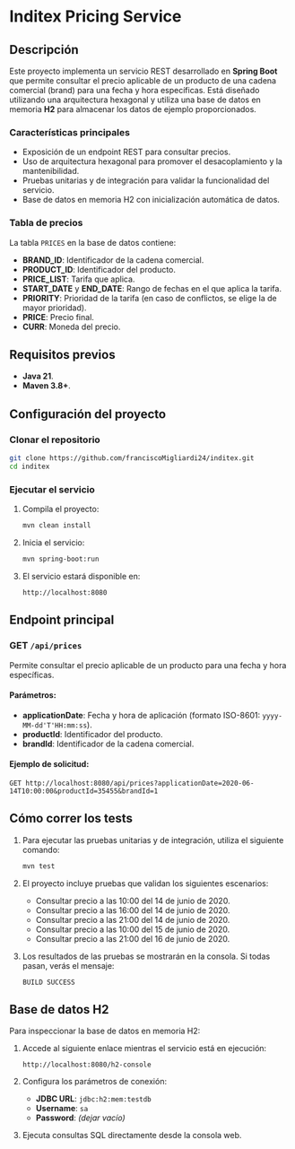 # Inditex Pricing Service

## Descripción

Este proyecto implementa un servicio REST desarrollado en **Spring Boot** que permite consultar el precio aplicable de un producto de una cadena comercial (brand) para una fecha y hora específicas. Está diseñado utilizando una arquitectura hexagonal y utiliza una base de datos en memoria **H2** para almacenar los datos de ejemplo proporcionados.

### Características principales
- Exposición de un endpoint REST para consultar precios.
- Uso de arquitectura hexagonal para promover el desacoplamiento y la mantenibilidad.
- Pruebas unitarias y de integración para validar la funcionalidad del servicio.
- Base de datos en memoria H2 con inicialización automática de datos.

### Tabla de precios
La tabla `PRICES` en la base de datos contiene:
- **BRAND_ID**: Identificador de la cadena comercial.
- **PRODUCT_ID**: Identificador del producto.
- **PRICE_LIST**: Tarifa que aplica.
- **START_DATE** y **END_DATE**: Rango de fechas en el que aplica la tarifa.
- **PRIORITY**: Prioridad de la tarifa (en caso de conflictos, se elige la de mayor prioridad).
- **PRICE**: Precio final.
- **CURR**: Moneda del precio.

## Requisitos previos

- **Java 21**.
- **Maven 3.8+**.

## Configuración del proyecto

### Clonar el repositorio
```bash
git clone https://github.com/franciscoMigliardi24/inditex.git
cd inditex
```

### Ejecutar el servicio
1. Compila el proyecto:
   ```bash
   mvn clean install
   ```

2. Inicia el servicio:
   ```bash
   mvn spring-boot:run
   ```

3. El servicio estará disponible en:
   ```
   http://localhost:8080
   ```

## Endpoint principal

### GET `/api/prices`
Permite consultar el precio aplicable de un producto para una fecha y hora específicas.

#### Parámetros:
- **applicationDate**: Fecha y hora de aplicación (formato ISO-8601: `yyyy-MM-dd'T'HH:mm:ss`).
- **productId**: Identificador del producto.
- **brandId**: Identificador de la cadena comercial.

#### Ejemplo de solicitud:
```http
GET http://localhost:8080/api/prices?applicationDate=2020-06-14T10:00:00&productId=35455&brandId=1
```

## Cómo correr los tests

1. Para ejecutar las pruebas unitarias y de integración, utiliza el siguiente comando:
   ```bash
   mvn test
   ```

2. El proyecto incluye pruebas que validan los siguientes escenarios:
    - Consultar precio a las 10:00 del 14 de junio de 2020.
    - Consultar precio a las 16:00 del 14 de junio de 2020.
    - Consultar precio a las 21:00 del 14 de junio de 2020.
    - Consultar precio a las 10:00 del 15 de junio de 2020.
    - Consultar precio a las 21:00 del 16 de junio de 2020.

3. Los resultados de las pruebas se mostrarán en la consola. Si todas pasan, verás el mensaje:
   ```
   BUILD SUCCESS
   ```

## Base de datos H2

Para inspeccionar la base de datos en memoria H2:
1. Accede al siguiente enlace mientras el servicio está en ejecución:
   ```
   http://localhost:8080/h2-console
   ```
2. Configura los parámetros de conexión:
    - **JDBC URL**: `jdbc:h2:mem:testdb`
    - **Username**: `sa`
    - **Password**: *(dejar vacío)*

3. Ejecuta consultas SQL directamente desde la consola web.
